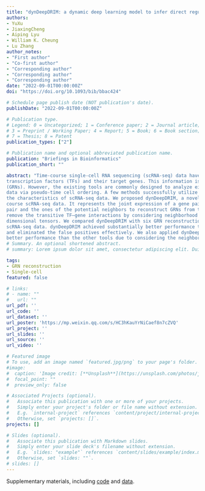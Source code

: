 ```yaml
---
title: "dynDeepDRIM: a dynamic deep learning model to infer direct regulatory interactions using time-course single-cell gene expression data"
authors:
- YuXu
- JiaxingCheng
- Aiping Lyu
- William K. Cheung
- Lu Zhang
author_notes:
- "First author"
- "Co-first author"
- "Corresponding author"
- "Corresponding author"
- "Corresponding author"
date: "2022-09-01T00:00:00Z"
doi: "https://doi.org/10.1093/bib/bbac424"

# Schedule page publish date (NOT publication's date).
publishDate: "2022-09-01T00:00:00Z"

# Publication type.
# Legend: 0 = Uncategorized; 1 = Conference paper; 2 = Journal article;
# 3 = Preprint / Working Paper; 4 = Report; 5 = Book; 6 = Book section;
# 7 = Thesis; 8 = Patent
publication_types: ["2"]

# Publication name and optional abbreviated publication name.
publication: "Briefings in Bioinformatics"
publication_short: ""

abstract: "Time-course single-cell RNA sequencing (scRNA-seq) data have been widely used to explore dynamic changes in gene expression of
transcription factors (TFs) and their target genes. This information is useful to reconstruct cell-type-specific gene regulatory networks
(GRNs). However, the existing tools are commonly designed to analyze either time-course bulk gene expression data or static scRNA-seq
data via pseudo-time cell ordering. A few methods successfully utilize the information from multiple time points while also considering
the characteristics of scRNA-seq data. We proposed dynDeepDRIM, a novel deep learning model to reconstruct GRNs using time-
course scRNA-seq data. It represents the joint expression of a gene pair as an image and utilizes the image of the target TF–gene
pair and the ones of the potential neighbors to reconstruct GRNs from time-course scRNA-seq data. dynDeepDRIM can effectively
remove the transitive TF–gene interactions by considering neighborhood context and model the gene expression dynamics using high-
dimensional tensors. We compared dynDeepDRIM with six GRN reconstruction methods on both simulation and four real time-course
scRNA-seq data. dynDeepDRIM achieved substantially better performance than the other methods in inferring TF–gene interactions
and eliminated the false positives effectively. We also applied dynDeepDRIM to annotate gene functions and found it achieved evidently
better performance than the other tools due to considering the neighbor genes."
# Summary. An optional shortened abstract.
# summary: Lorem ipsum dolor sit amet, consectetur adipiscing elit. Duis posuere tellus ac convallis placerat. Proin tincidunt magna sed ex sollicitudin condimentum.

tags:
- GRN reconstruction
- Single-cell
featured: false

# links:
# - name: ""
#   url: ""
url_pdf: ''
url_code: ''
url_dataset: ''
url_poster: 'https://mp.weixin.qq.com/s/HC3hKauYrNiCaef8n7cZVQ'
url_project: ''
url_slides: ''
url_source: ''
url_video: ''

# Featured image
# To use, add an image named `featured.jpg/png` to your page's folder. 
#image:
#  caption: 'Image credit: [**Unsplash**](https://unsplash.com/photos/jdD8gXaTZsc)'
#  focal_point: ""
#  preview_only: false

# Associated Projects (optional).
#   Associate this publication with one or more of your projects.
#   Simply enter your project's folder or file name without extension.
#   E.g. `internal-project` references `content/project/internal-project/index.md`.
#   Otherwise, set `projects: []`.
projects: []

# Slides (optional).
#   Associate this publication with Markdown slides.
#   Simply enter your slide deck's filename without extension.
#   E.g. `slides: "example"` references `content/slides/example/index.md`.
#   Otherwise, set `slides: ""`.
# slides: []
---
```


Supplementary materials, including [code](https://github.com/ericcombiolab/dynDeepDRIM) and [data](https://zenodo.org/record/6720690).
